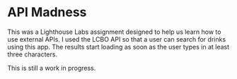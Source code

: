 API Madness
=============

This was a Lighthouse Labs assignment designed to help us learn how to use external APIs. I used the LCBO API so that a user can search for drinks using this app. The results start loading as soon as the user types in at least three characters.

This is still a work in progress.

